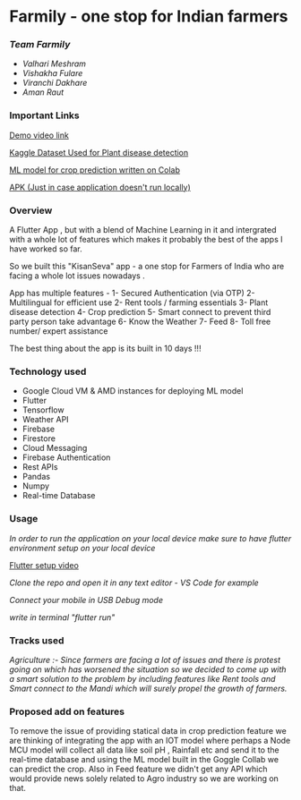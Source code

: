 # Farmily - one stop for Indian farmers

### _Team Farmily_

* _Valhari Meshram_
* _Vishakha Fulare_
* _Viranchi Dakhare_
* _Aman Raut_

### Important Links

[Demo video link]()

[Kaggle Dataset Used for Plant disease detection](https://www.kaggle.com/vipoooool/new-plant-diseases-dataset)

[ML model for crop prediction written on Colab ](https://colab.research.google.com/drive/1mkII-F_zscy3YUnZ_BgAfuIf2HPOzJhS?usp=share_link)

[APK (Just in case application doesn't run locally)](https://drive.google.com/file/d/1R-xcY7G_tnsPXmYkWi0xcxIY0IjvBESg/view?usp=share_link)

### Overview

A Flutter App , but with a blend of Machine Learning in it and intergrated with a whole lot of features which makes it probably the best of the apps I have worked so far. 

So we built this "KisanSeva" app - a one stop for Farmers of India who are facing a whole lot issues nowadays .

App has multiple features - 
1- Secured Authentication (via OTP)
2- Multilingual for efficient use 
2- Rent tools / farming essentials
3- Plant disease detection
4- Crop prediction 
5- Smart connect to prevent third party person take advantage 
6- Know the Weather
7- Feed 
8- Toll free number/ expert assistance

The best thing about the app is its built in 10 days !!! 

### Technology used
* Google Cloud VM & AMD instances for deploying ML model
* Flutter
* Tensorflow
* Weather API
* Firebase
* Firestore
* Cloud Messaging
* Firebase Authentication
* Rest APIs
* Pandas
* Numpy
* Real-time Database

### Usage

_In order to run the application on your local device make sure to have flutter environment setup on your local device_

[Flutter setup video](https://www.youtube.com/watch?v=fDnqXmLSqtg "Video")

_Clone the repo and open it in any text editor - VS Code for example_

_Connect your mobile in USB Debug mode_

_write in terminal "flutter run"_

### Tracks used
_Agriculture :-  Since farmers are facing a lot of issues and there is protest going on which has worsened the situation so we decided to come up with a smart solution to the problem by including features like Rent tools and Smart connect to the Mandi which will surely propel the growth of farmers._

### Proposed add on features
 
To remove the issue of providing statical data in crop prediction feature we are thinking of integrating the app with an IOT model where perhaps a Node MCU model will collect all data like soil pH , Rainfall etc and send it to the real-time database and using the ML model built in the Goggle Collab we can predict the crop.
Also in Feed feature we didn't get any API which would provide news solely related to Agro industry so we are working on that.
